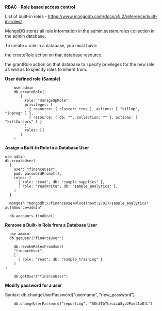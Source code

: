 **RBAC - Role based access control**

List of built-in roles - https://www.mongodb.com/docs/v5.2/reference/built-in-roles/

MongoDB stores all role information in the admin.system.roles collection in the admin database.


To create a role in a database, you must have:

the createRole action on that database resource.

the grantRole action on that database to specify privileges for the new role as well as to specify roles to inherit from.

**User defined role (Sample)**

        use admin
        db.createRole(
           {
             role: "manageOpRole", 
             privileges: [
               { resource: { cluster: true }, actions: [ "killop", "inprog" ] },
               { resource: { db: "", collection: "" }, actions: [ "killCursors" ] }
             ],
             roles: []
           }
        )


**Assign a Built-In Role to a Database User**

    use admin
    db.createUser(
      {
        user: "financeUser",
        pwd: passwordPrompt(),        
        roles: [
          { role: "read", db: "sample_supplies" },
          { role: "readWrite", db: "sample_analytics" },
        ]
      }

      mongosh "mongodb://financeUser@localhost:27017/sample_analytics?authSource=admin"

      db.accounts.findOne()

**Remove a Built-In Role from a Database User**

      use admin
      db.getUser("financeUser")
    
        db.revokeRolesFromUser(
        "financeUser",
        [
          { role: "read", db: "sample_training" }
        ]
    )

        db.getUser("financeUser")


**Modify password for a user**

Syntax: db.changeUserPassword("username", "new_password")

        db.changeUserPassword("reporting", "SOh3TbYhxuLiW8ypJPxmt1oOfL")

